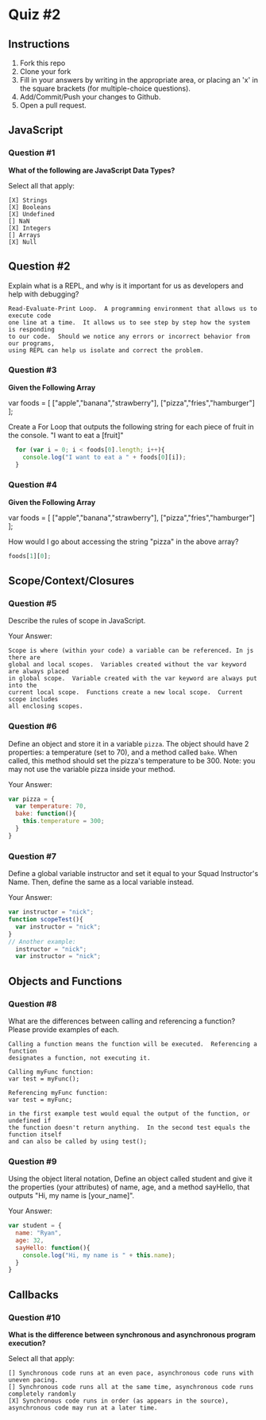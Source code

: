 # Quiz #2

## Instructions

1. Fork this repo
2. Clone your fork
3. Fill in your answers by writing in the appropriate area, or placing an 'x' in
the square brackets (for multiple-choice questions).
4. Add/Commit/Push your changes to Github.
5. Open a pull request.

## JavaScript

### Question #1

**What of the following are JavaScript Data Types?**

Select all that apply:
```
[X] Strings
[X] Booleans
[X] Undefined
[] NaN
[X] Integers
[] Arrays
[X] Null
```

## Question #2

Explain what is a REPL, and why is it important for us as developers and help with debugging?

```
Read-Evaluate-Print Loop.  A programming environment that allows us to execute code
one line at a time.  It allows us to see step by step how the system is responding
to our code.  Should we notice any errors or incorrect behavior from our programs,
using REPL can help us isolate and correct the problem.
```
### Question #3

**Given the Following Array**

var foods = [ ["apple","banana","strawberry"], ["pizza","fries","hamburger"] ];

Create a For Loop that outputs the following string for each piece of fruit in the console. "I want to eat a [fruit]"

```js
  for (var i = 0; i < foods[0].length; i++){
    console.log("I want to eat a " + foods[0][i]);
  }
```
### Question #4

**Given the Following Array**

var foods = [ ["apple","banana","strawberry"], ["pizza","fries","hamburger"] ];

How would I go about accessing the string "pizza" in the above array?

```js
foods[1][0];
```

## Scope/Context/Closures

### Question #5

Describe the rules of scope in JavaScript.

Your Answer:
```text
Scope is where (within your code) a variable can be referenced. In js there are
global and local scopes.  Variables created without the var keyword are always placed
in global scope.  Variable created with the var keyword are always put into the
current local scope.  Functions create a new local scope.  Current scope includes
all enclosing scopes.

```

### Question #6

Define an object and store it in a variable `pizza`. The object should have 2
properties: a temperature (set to 70), and a method called `bake`. When called,
this method should set the pizza's temperature to be 300. Note: you may not use
the variable pizza inside your method.

Your Answer:
```js
var pizza = {
  var temperature: 70,
  bake: function(){
    this.temperature = 300;
  }
}
```

### Question #7

Define a global variable instructor and set it equal to your Squad Instructor's Name. Then, define the same as a local variable instead.

Your Answer:
```js
var instructor = "nick";
function scopeTest(){
  var instructor = "nick";
}
// Another example:
  instructor = "nick";
  var instructor = "nick";

```

## Objects and Functions

### Question #8

What are the differences between calling and referencing a function? Please provide examples of each.

```text
Calling a function means the function will be executed.  Referencing a function
designates a function, not executing it.

Calling myFunc function:
var test = myFunc();

Referencing myFunc function:
var test = myFunc;

in the first example test would equal the output of the function, or undefined if
the function doesn't return anything.  In the second test equals the function itself
and can also be called by using test();
```
### Question #9

Using the object literal notation, Define an object called student and give it the properties (your attributes) of name, age, and a method sayHello, that outputs "Hi, my name is [your_name]".

Your Answer:
```js
var student = {
  name: "Ryan",
  age: 32,
  sayHello: function(){
    console.log("Hi, my name is " + this.name);
  }
}
```

## Callbacks

### Question #10

**What is the difference between synchronous and asynchronous program execution?**

Select all that apply:
```
[] Synchronous code runs at an even pace, asynchronous code runs with uneven pacing.
[] Synchronous code runs all at the same time, asynchronous code runs completely randomly
[X] Synchronous code runs in order (as appears in the source), asynchronous code may run at a later time.
```
